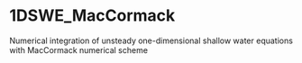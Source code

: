 # 1DSWE_MacCormack
Numerical integration of unsteady one-dimensional shallow water equations with MacCormack numerical scheme
